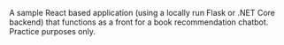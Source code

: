 A sample React based application (using a locally run Flask or .NET Core backend) that functions as a front for a book recommendation chatbot. Practice purposes only.
